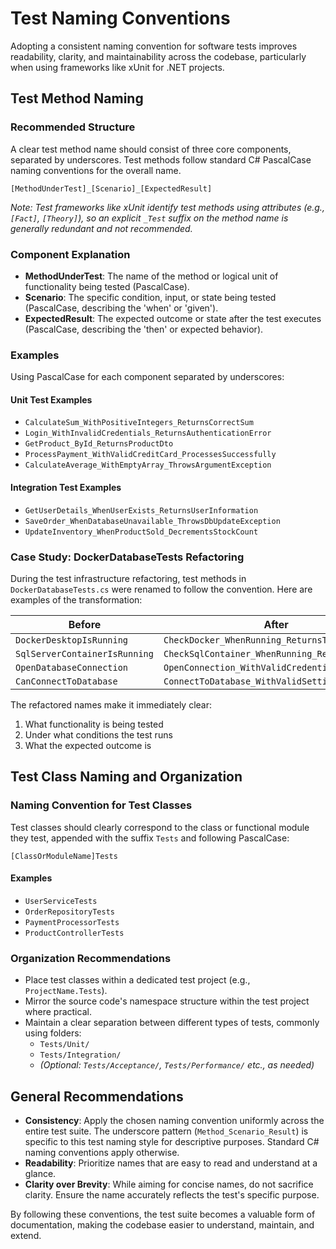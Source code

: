 # Test Naming Conventions

Adopting a consistent naming convention for software tests improves readability, clarity, and maintainability across the codebase, particularly when using frameworks like xUnit for .NET projects.

## Test Method Naming

### Recommended Structure

A clear test method name should consist of three core components, separated by underscores. Test methods follow standard C# PascalCase naming conventions for the overall name.

`[MethodUnderTest]_[Scenario]_[ExpectedResult]`

*Note: Test frameworks like xUnit identify test methods using attributes (e.g., `[Fact]`, `[Theory]`), so an explicit `_Test` suffix on the method name is generally redundant and not recommended.*

### Component Explanation

* **MethodUnderTest**: The name of the method or logical unit of functionality being tested (PascalCase).
* **Scenario**: The specific condition, input, or state being tested (PascalCase, describing the 'when' or 'given').
* **ExpectedResult**: The expected outcome or state after the test executes (PascalCase, describing the 'then' or expected behavior).

### Examples

Using PascalCase for each component separated by underscores:

#### Unit Test Examples

* `CalculateSum_WithPositiveIntegers_ReturnsCorrectSum`
* `Login_WithInvalidCredentials_ReturnsAuthenticationError`
* `GetProduct_ById_ReturnsProductDto`
* `ProcessPayment_WithValidCreditCard_ProcessesSuccessfully`
* `CalculateAverage_WithEmptyArray_ThrowsArgumentException`

#### Integration Test Examples

* `GetUserDetails_WhenUserExists_ReturnsUserInformation`
* `SaveOrder_WhenDatabaseUnavailable_ThrowsDbUpdateException`
* `UpdateInventory_WhenProductSold_DecrementsStockCount`

### Case Study: DockerDatabaseTests Refactoring

During the test infrastructure refactoring, test methods in `DockerDatabaseTests.cs` were renamed to follow the convention. Here are examples of the transformation:

| Before                        | After                                          |
| ----------------------------- | ---------------------------------------------- |
| `DockerDesktopIsRunning`      | `CheckDocker_WhenRunning_ReturnsTrue`          |
| `SqlServerContainerIsRunning` | `CheckSqlContainer_WhenRunning_ReturnsTrue`    |
| `OpenDatabaseConnection`      | `OpenConnection_WithValidCredentials_Succeeds` |
| `CanConnectToDatabase`        | `ConnectToDatabase_WithValidSettings_Succeeds` |

The refactored names make it immediately clear:
1. What functionality is being tested
2. Under what conditions the test runs
3. What the expected outcome is

## Test Class Naming and Organization

### Naming Convention for Test Classes

Test classes should clearly correspond to the class or functional module they test, appended with the suffix `Tests` and following PascalCase:

`[ClassOrModuleName]Tests`

#### Examples

* `UserServiceTests`
* `OrderRepositoryTests`
* `PaymentProcessorTests`
* `ProductControllerTests`

### Organization Recommendations

* Place test classes within a dedicated test project (e.g., `ProjectName.Tests`).
* Mirror the source code's namespace structure within the test project where practical.
* Maintain a clear separation between different types of tests, commonly using folders:
  * `Tests/Unit/`
  * `Tests/Integration/`
  * *(Optional: `Tests/Acceptance/`, `Tests/Performance/` etc., as needed)*

## General Recommendations

* **Consistency**: Apply the chosen naming convention uniformly across the entire test suite. The underscore pattern (`Method_Scenario_Result`) is specific to this test naming style for descriptive purposes. Standard C# naming conventions apply otherwise.
* **Readability**: Prioritize names that are easy to read and understand at a glance.
* **Clarity over Brevity**: While aiming for concise names, do not sacrifice clarity. Ensure the name accurately reflects the test's specific purpose.

By following these conventions, the test suite becomes a valuable form of documentation, making the codebase easier to understand, maintain, and extend.